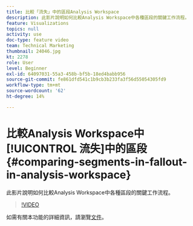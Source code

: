 ```yaml
---
title: 比較「流失」中的區段Analysis Workspace
description: 此影片說明如何比較Analysis Workspace中各種區段的關鍵工作流程。
feature: Visualizations
topics: null
activity: use
doc-type: feature video
team: Technical Marketing
thumbnail: 24046.jpg
kt: 2278
role: User
level: Beginner
exl-id: 64097031-55a3-458b-bf5b-18ed4babb956
source-git-commit: fe861dfd541c1b9cb3b233fa3f56d55054305fd9
workflow-type: tm+mt
source-wordcount: '62'
ht-degree: 14%

---
```


# 比較Analysis Workspace中[!UICONTROL 流失]中的區段 {#comparing-segments-in-fallout-in-analysis-workspace}

此影片說明如何比較Analysis Workspace中各種區段的關鍵工作流程。

>[!VIDEO](https://video.tv.adobe.com/v/24046/?quality=12)

如需有關本功能的詳細資訊，請瀏覽[文件](https://experienceleague.adobe.com/docs/analytics/analyze/analysis-workspace/visualizations/fallout/compare-segments-fallout.html?lang=en)。
